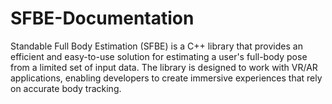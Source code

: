 # SFBE-Documentation
Standable Full Body Estimation (SFBE) is a C++ library that provides an efficient and easy-to-use solution for estimating a user's full-body pose from a limited set of input data. The library is designed to work with VR/AR applications, enabling developers to create immersive experiences that rely on accurate body tracking.
